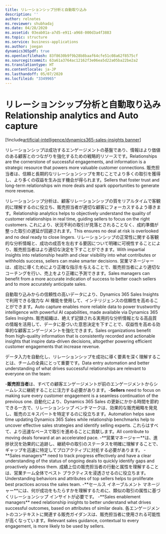 ```yaml
---
title: リレーションシップ分析と自動取り込み
description: ''
author: relnotes
ms.reviewer: shubhadaj
ms.date: 04/28/2020
ms.assetid: 03eab01a-a7d5-e911-a968-000d3a4f3883
ms.topic: structure
ms.service: business-applications
ms.author: joegan
dynamics365pdf: true
ms.openlocfilehash: 83f8630b9f9b28b8baaf64cfe51c08a62f8575cf
ms.sourcegitcommit: 63a61a3764ac12162f3e06ea5d22a05ba22be2a2
ms.translationtype: HT
ms.contentlocale: ja-JP
ms.lasthandoff: 05/07/2020
ms.locfileid: "3349965"
---
```

# <a name="relationship-analytics-and-auto-capture"></a><span data-ttu-id="91629-102">リレーションシップ分析と自動取り込み</span><span class="sxs-lookup"><span data-stu-id="91629-102">Relationship analytics and Auto capture</span></span>

[!include[artificial-intelligence/dynamics365-sales-insights banner](../includes/artificial-intelligence/dynamics365-sales-insights.md)]

<!--structure start-->
<span data-ttu-id="91629-103">リレーションシップは成功するエンゲージメントの基盤であり、情報はより価値のある顧客とのつながりを強化するための戦略的リソースです。</span><span class="sxs-lookup"><span data-stu-id="91629-103">Relationships are the cornerstone of successful engagements, and information is a strategic resource that powers more valuable customer connections.</span></span> <span data-ttu-id="91629-104">販売担当者は、信頼と長期的なリレーションシップを育むことでより多くの取引を獲得し、より多くの収益を生み出す機会が得られます。</span><span class="sxs-lookup"><span data-stu-id="91629-104">Sellers that foster trust and long-term relationships win more deals and spark opportunities to generate more revenue.</span></span> 

<span data-ttu-id="91629-105">リレーションシップ分析は、顧客リレーションシップの質をリアルタイムで客観的に理解するのに役立ち、販売担当者が適切な顧客にフォーカスするよう導きます。</span><span class="sxs-lookup"><span data-stu-id="91629-105">Relationship analytics helps to objectively understand the quality of customer relationships in real time, guiding sellers to focus on the right customers.</span></span> <span data-ttu-id="91629-106">これにより、状況不利の取引が見落とされることなく、成約準備が整った取引の遅延が回避されます。</span><span class="sxs-lookup"><span data-stu-id="91629-106">This ensures no deal at risk is overlooked and no deal ready to close lingers.</span></span> <span data-ttu-id="91629-107">リレーションシップの正常性に関する客観的な分析情報と、成功の成否を左右する要因について明確に可視性することにより、販売担当者はより適切な決定を下すことができます。</span><span class="sxs-lookup"><span data-stu-id="91629-107">With impartial insights into relationship health and clear visibility into what contributes or withholds success, sellers can make smarter decisions.</span></span> <span data-ttu-id="91629-108">営業マネージャーは、成功に導くためにより正確な指示を与えることで、販売担当者により適切なコーチングを行い、売上をより正確に予測できます。</span><span class="sxs-lookup"><span data-stu-id="91629-108">Sales managers can benefit from a more accurate indication of success to better coach sellers and to more accurately anticipate sales.</span></span> 

<span data-ttu-id="91629-109">自動取り込みからの信頼性の高いデータにより、Dynamics 365 Sales Insights で利用できる強力な AI 機能を使用して、インテリジェンスの信頼性を高めることができます。</span><span class="sxs-lookup"><span data-stu-id="91629-109">Auto capture enables more reliable data to power trustworthy intelligence with powerful AI capabilities, made available via Dynamics 365 Sales Insights.</span></span> <span data-ttu-id="91629-110">販売組織は、絶えず記録される実用的な分析情報となる高品質の情報を活用して、データに基づいた意思決定を下すことで、収益性を高める効率的な顧客エンゲージメントを強化できます。</span><span class="sxs-lookup"><span data-stu-id="91629-110">Sales organizations benefit from high-quality information that is consistently recorded and actionable insights that inspire data-driven decisions, altogether powering efficient customer engagements that increase revenue.</span></span> 

<span data-ttu-id="91629-111">データ入力を自動化し、リレーションシップを成功に導く要素を深く理解することは、チームの全員にとって重要です。</span><span class="sxs-lookup"><span data-stu-id="91629-111">Data entry automation and better understanding of what drives successful relationships are relevant to everyone on the team:</span></span>

<span data-ttu-id="91629-112">-**販売担当者**は、すべての顧客エンゲージメントが前のエンゲージメントからシームレスに継続することに注力する必要があります。</span><span class="sxs-lookup"><span data-stu-id="91629-112">-**Sellers** need to focus on making sure every customer engagement is a seamless continuation of the previous one.</span></span> <span data-ttu-id="91629-113">自動化により、Dynamics 365 Sales の更新にかかる時間を節約できる一方で、リレーションシップ ベンチマークは、効果的な販売戦略を発見し、販売のエキスパートを特定するのに役立ちます。</span><span class="sxs-lookup"><span data-stu-id="91629-113">Automation helps save time updating Dynamics 365 Sales while relationship benchmarks help to uncover effective sales strategies and identify selling experts.</span></span> <span data-ttu-id="91629-114">これらはすべて、より迅速なペースで取引を進めることに貢献します。</span><span class="sxs-lookup"><span data-stu-id="91629-114">All contribute to moving deals forward at an accelerated pace.</span></span><span data-ttu-id="91629-115">
-\*\*営業マネージャー\*\*は、進捗状況を効果的に追跡し、継続中の取引のステータスを明確に理解することで、ギャップを迅速に特定してプロアクティブに対処する必要があります。</span><span class="sxs-lookup"><span data-stu-id="91629-115">
-\*\*Sales managers*\* need to track progress effectively and have a clear understanding of the status of ongoing deals to quickly identify gaps and proactively address them.</span></span> <span data-ttu-id="91629-116">成績上位の販売担当者の行動と属性を理解することは、営業チーム全体でベスト プラクティスを浸透させるのに役立ちます。</span><span class="sxs-lookup"><span data-stu-id="91629-116">Understanding behaviors and attributes of top sellers helps to proliferate best practices across the sales team.</span></span><span data-ttu-id="91629-117">
-\*\*セールス イネーブルメント マネージャー\*\*には、何が成功をもたらすかを理解するために、類似の取引の属性に基づくリレーションシップ インサイトが必要です。</span><span class="sxs-lookup"><span data-stu-id="91629-117">
-\*\*Sales enablement managers*\* need relationship insights to better understand what drives successful outcomes, based on attributes of similar deals.</span></span> <span data-ttu-id="91629-118">各エンゲージメントのコンテキストに関連する販売ガイダンスは、販売担当者に使用される可能性が高くなっています。</span><span class="sxs-lookup"><span data-stu-id="91629-118">Relevant sales guidance, contextual to every engagement, is more likely to be used by sellers.</span></span>
<!--structure end-->



